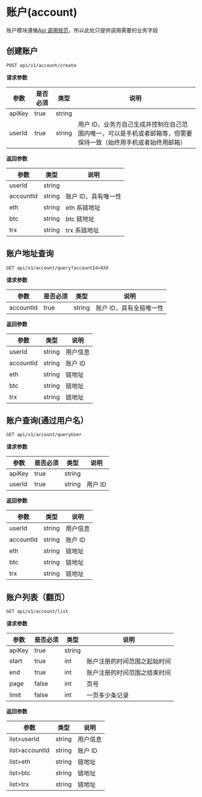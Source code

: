 # 账户(account)

账户模块遵循[Api 调用规范](#45fa4e00db)，所以此处只提供调用需要的业务字段

## 创建账户

`POST api/v1/account/create`

**请求参数**

| **参数** | **是否必须** | **类型** | **说明**                                                                                                        |
| -------- | ------------ | -------- | --------------------------------------------------------------------------------------------------------------- |
| apiKey   | true         | string   |                                                                                                                 |
| userId   | true         | string   | 用户 ID，业务方自己生成并控制在自己范围内唯一，可以是手机或者邮箱等，但需要保持一致（始终用手机或者始终用邮箱） |

**返回参数**

| **参数**  | **类型** | **说明**            |
| --------- | -------- | ------------------- |
| userId    | string   |                     |
| accountId | string   | 账户 ID，具有唯一性 |
| eth       | string   | eth 系链地址        |
| btc       | string   | btc 链地址          |
| trx       | string   | trx 系链地址        |

## 账户地址查询

`GET api/v1/account/query?accountId=XXX`

**请求参数**

| **参数**  | **是否必须** | **类型** | **说明**                |
| --------- | ------------ | -------- | ----------------------- |
| accountId | true         | string   | 账户 ID，具有全局唯一性 |

**返回参数**

| **参数**  | **类型** | **说明** |
| --------- | -------- | -------- |
| userId    | string   | 用户信息 |
| accountId | string   | 账户 ID  |
| eth       | string   | 链地址   |
| btc       | string   | 链地址   |
| trx       | string   | 链地址   |

## 账户查询(通过用户名）

`GET api/v1/account/queryUser`

**请求参数**

| **参数** | **是否必须** | **类型** | **说明** |
| -------- | ------------ | -------- | -------- |
| apiKey   | true         | string   |          |
| userId   | true         | string   | 用户 ID  |

**返回参数**

| **参数**  | **类型** | **说明** |
| --------- | -------- | -------- |
| userId    | string   | 用户信息 |
| accountId | string   | 账户 ID  |
| eth       | string   | 链地址   |
| btc       | string   | 链地址   |
| trx       | string   | 链地址   |

## 账户列表（翻页）

`GET api/v1/account/list`

**请求参数**

| **参数** | **是否必须** | **类型** | **说明**                     |
| -------- | ------------ | -------- | ---------------------------- |
| apiKey   | true         | string   |                              |
| start    | true         | int      | 账户注册的时间范围之起始时间 |
| end      | true         | int      | 账户注册的时间范围之结束时间 |
| page     | false        | int      | 页号                         |
| limit    | false        | int      | 一页多少条记录               |

**返回参数**

| **参数**       | **类型** | **说明** |
| -------------- | -------- | -------- |
| list>userId    | string   | 用户信息 |
| list>accountId | string   | 账户 ID  |
| list>eth       | string   | 链地址   |
| list>btc       | string   | 链地址   |
| list>trx       | string   | 链地址   |
